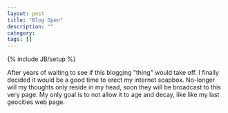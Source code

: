 ```yaml
---
layout: post
title: "Blog Open"
description: ""
category:
tags: []
---
```

{% include JB/setup %}

After years of waiting to see if this blogging "thing" would take off.
  I finally decided it would be a good time to erect my internet soapbox.
  No-longer will my thoughts only reside in my head, soon they will be broadcast to this very page.
  My only goal is to not allow it to age and decay, like like my last geocities web page.
